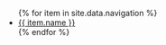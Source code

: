 ---
---

<nav>
  <link rel="stylesheet" type="text/css" href="/assets/css/nav.css">
  <ul>
    {% for item in site.data.navigation %}
      <li>
        <a href="{{ item.link }}"
          {%if page.url == item.link %}class="nav-item-active"{% endif %}>
          {{ item.name }}
        </a>
      </li>
    {% endfor %}
  </ul>
</nav>
